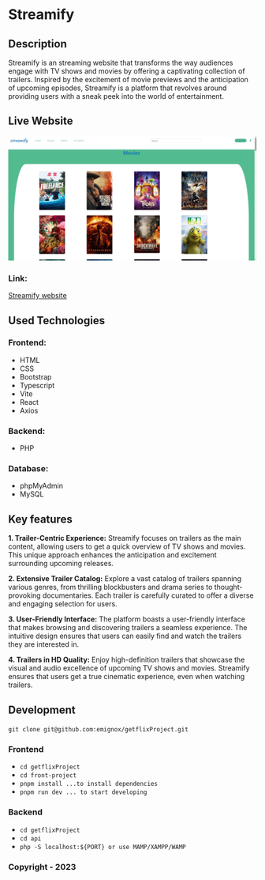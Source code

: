 # Streamify
## Description
Streamify is an streaming website that transforms the way audiences engage with TV shows and movies by offering a captivating collection of trailers. Inspired by the excitement of movie previews and the anticipation of upcoming episodes, Streamify is a platform that revolves around providing users with a sneak peek into the world of entertainment.

## Live Website
![live website](/Images/streamify.png)
### Link:
[Streamify website](https://yannick2019.github.io/streamify/)
## Used Technologies
### Frontend:
- HTML
- CSS
- Bootstrap
- Typescript
- Vite
- React
- Axios
### Backend:
- PHP
### Database:
- phpMyAdmin
- MySQL

## Key features
**1. Trailer-Centric Experience:**
Streamify focuses on trailers as the main content, allowing users to get a quick overview of TV shows and movies. This unique approach enhances the anticipation and excitement surrounding upcoming releases.

**2. Extensive Trailer Catalog:**
Explore a vast catalog of trailers spanning various genres, from thrilling blockbusters and drama series to thought-provoking documentaries. Each trailer is carefully curated to offer a diverse and engaging selection for users.

**3. User-Friendly Interface:**
The platform boasts a user-friendly interface that makes browsing and discovering trailers a seamless experience. The intuitive design ensures that users can easily find and watch the trailers they are interested in.

**4. Trailers in HD Quality:**
Enjoy high-definition trailers that showcase the visual and audio excellence of upcoming TV shows and movies. Streamify ensures that users get a true cinematic experience, even when watching trailers.

## Development
`git clone git@github.com:emignox/getflixProject.git`
### Frontend
- `cd getflixProject`
- `cd front-project`
- `pnpm install ...to install dependencies`
- `pnpm run dev ... to start developing`
### Backend
- `cd getflixProject`
- `cd api`
- `php -S localhost:${PORT} or use MAMP/XAMPP/WAMP`
  
### Copyright - 2023
